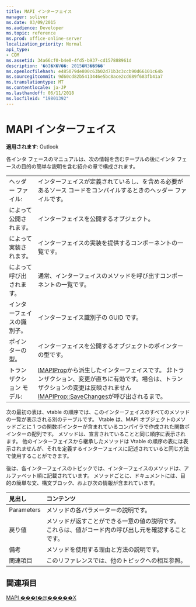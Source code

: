 ```yaml
---
title: MAPI インターフェイス
manager: soliver
ms.date: 03/09/2015
ms.audience: Developer
ms.topic: reference
ms.prod: office-online-server
localization_priority: Normal
api_type:
- COM
ms.assetid: 34a66cf0-b4e0-4fd5-b937-cd157888961d
description: '�ŏI�X�V��: 2015�N3��9��'
ms.openlocfilehash: e485079de800c63b02d71b3c3ccb90d66101c64b
ms.sourcegitcommit: 9d60cd82b5413446e5bc8ace2cd689f683fb41a7
ms.translationtype: MT
ms.contentlocale: ja-JP
ms.lasthandoff: 06/11/2018
ms.locfileid: "19801392"
---
```

# <a name="mapi-interfaces"></a>MAPI インターフェイス

  
  
**適用されます**: Outlook 
  
各インタ フェースのマニュアルは、次の情報を含むテーブルの後にインタ フェースの目的の簡単な説明を含む紹介の章で構成されます。
  
|||
|:-----|:-----|
|ヘッダー ファイル:  <br/> |インターフェイスが定義されているし、を含める必要があるソース コードをコンパイルするときのヘッダー ファイルです。  <br/> |
|によって公開されます。  <br/> |インターフェイスを公開するオブジェクト。  <br/> |
|によって実装されます。  <br/> |インターフェイスの実装を提供するコンポーネントの一覧です。  <br/> |
|によって呼び出されます。  <br/> |通常、インターフェイスのメソッドを呼び出すコンポーネントの一覧です。  <br/> |
|インターフェイスの識別子。  <br/> |インターフェイス識別子の GUID です。  <br/> |
|ポインターの型。  <br/> |インターフェイスを公開するオブジェクトのポインターの型です。  <br/> |
|トランザクション モデル:  <br/> |[IMAPIProp](imapipropiunknown.md)から派生したインターフェイスです。 非トランザクション、変更が直ちに有効です。場合は、トランザクションの変更は反映されません[IMAPIProp::SaveChanges](imapiprop-savechanges.md)が呼び出されるまで。  <br/> |
   
次の最初の表は、vtable の順序では、このインターフェイスのすべてのメソッドの一覧が表示される別のテーブルです。 Vtable は、MAPI オブジェクトのメソッドごとに 1 つの関数ポインターが含まれているコンパイラで作成された関数ポインターの配列です。 メソッドは、宣言されていることと同じ順序に表示されます。 他のインターフェイスから継承したメソッドは Vtable の順序の表には表示されませんが、それを定義するインターフェイスに記述されていると同じ方法で使用することができます。
  
後は、各インターフェイスのトピックでは、インターフェイスのメソッドは、アルファベット順に記載されています。 メソッドごとに、ドキュメントには、目的の簡単な文、構文ブロック、および次の情報が含まれています。
  
|**見出し**|**コンテンツ**|
|:-----|:-----|
|Parameters  <br/> |メソッドの各パラメーターの説明です。  <br/> |
|戻り値  <br/> |メソッドが返すことができる一意の値の説明です。 これらは、値がコード内の呼び出し元を確認することです。  <br/> |
|備考  <br/> |メソッドを使用する理由と方法の説明です。  <br/> |
|関連項目  <br/> |このリファレンスでは、他のトピックへの相互参照。  <br/> |
   
## <a name="see-also"></a>関連項目



[MAPI ���t�@�����X](mapi-reference.md)

